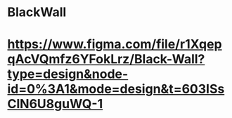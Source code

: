# BlackWall
# https://www.figma.com/file/r1XqepqAcVQmfz6YFokLrz/Black-Wall?type=design&node-id=0%3A1&mode=design&t=603ISsClN6U8guWQ-1

